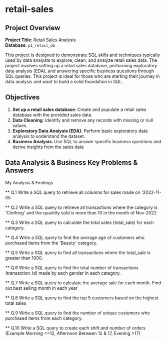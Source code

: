 # retail-sales
## Project Overview

**Project Title**: Retail Sales Analysis  
**Database**: `p1_retail_db`

This project is designed to demonstrate SQL skills and techniques typically used by data analysts to explore, clean, and analyze retail sales data. The project involves setting up a retail sales database, performing exploratory data analysis (EDA), and answering specific business questions through SQL queries. This project is ideal for those who are starting their journey in data analysis and want to build a solid foundation in SQL.


## Objectives

1. **Set up a retail sales database**: Create and populate a retail sales database with the provided sales data.
2. **Data Cleaning**: Identify and remove any records with missing or null values.
3. **Exploratory Data Analysis (EDA)**: Perform basic exploratory data analysis to understand the dataset.
4. **Business Analysis**: Use SQL to answer specific business questions and derive insights from the sales data

## Data Analysis & Business Key Problems & Answers

My Analysis & Findings

** Q.1 Write a SQL query to retrieve all columns for sales made on '2022-11-05

** Q.2 Write a SQL query to retrieve all transactions where the category is 'Clothing' and the quantity sold is more than 10 in the month of Nov-2022

** Q.3 Write a SQL query to calculate the total sales (total_sale) for each category.

** Q.4 Write a SQL query to find the average age of customers who purchased items from the 'Beauty' category.

** Q.5 Write a SQL query to find all transactions where the total_sale is greater than 1000.

** Q.6 Write a SQL query to find the total number of transactions (transaction_id) made by each gender in each category.

** Q.7 Write a SQL query to calculate the average sale for each month. Find out best selling month in each year

** Q.8 Write a SQL query to find the top 5 customers based on the highest total sales 

** Q.9 Write a SQL query to find the number of unique customers who purchased items from each category.

** Q.10 Write a SQL query to create each shift and number of orders (Example Morning <=12, Afternoon Between 12 & 17, Evening >17)

